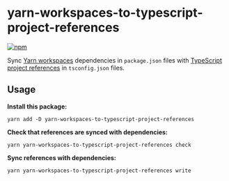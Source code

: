 # yarn-workspaces-to-typescript-project-references

[![npm](https://img.shields.io/npm/v/yarn-workspaces-to-typescript-project-references)](https://www.npmjs.com/package/yarn-workspaces-to-typescript-project-references)

Sync [Yarn workspaces](https://classic.yarnpkg.com/en/docs/workspaces/) dependencies in `package.json` files with [TypeScript project references](https://www.typescriptlang.org/docs/handbook/project-references.html) in `tsconfig.json` files.

## Usage

**Install this package:**

```
yarn add -D yarn-workspaces-to-typescript-project-references
```

**Check that references are synced with dependencies:**

```
yarn yarn-workspaces-to-typescript-project-references check
```

**Sync references with dependencies:**

```
yarn yarn-workspaces-to-typescript-project-references write
```
